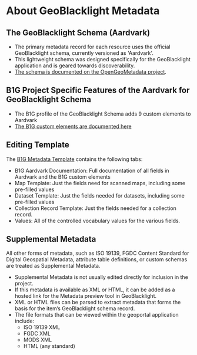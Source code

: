 # About GeoBlacklight Metadata

## The GeoBlacklight Schema (Aardvark)
- The primary metadata record for each resource uses the official GeoBlacklight schema, currently versioned as 'Aardvark'. 
- This lightweight schema was designed specifically for the GeoBlacklight application and is geared towards discoverability. 
- [The schema is documented on the OpenGeoMetadata project](https://opengeometadata.github.io/).


## B1G Project Specific Features of the Aardvark for GeoBlacklight Schema
- The B1G profile of the GeoBlacklight Schema adds 9 custom elements to Aardvark
- [The B1G custom elements are documented here](b1gProfile.html)

## Editing Template
The [B1G Metadata Template](https://z.umn.edu/b1g-template) contains the following tabs:
- B1G Aardvark Documentation: Full documentation of all fields in Aardvark and the B1G custom elements
- Map Template: Just the fields need for scanned maps, including some pre-filled values
- Dataset Template: Just the fields needed for datasets, including some pre-filled values
- Collection Record Template: Just the fields needed for a collection record.
- Values: All of the controlled vocabulary values for the various fields.


## Supplemental Metadata
All other forms of metadata, such as ISO 19139, FGDC Content Standard for Digital Geospatial Metadata, attribute table definitions, or custom schemas are treated as Supplemental Metadata.
- Supplemental Metadata is not usually edited directly for inclusion in the project.
- If this metadata is available as XML or HTML, it can be added as a hosted link for the Metadata preview tool in GeoBlacklight.
- XML or HTML files can be parsed to extract metadata that forms the basis for the item’s GeoBlacklight schema record.
- The file formats that can be viewed within the geoportal application include:
    - ISO 19139 XML
    - FGDC XML
    - MODS XML
    - HTML (any standard)

